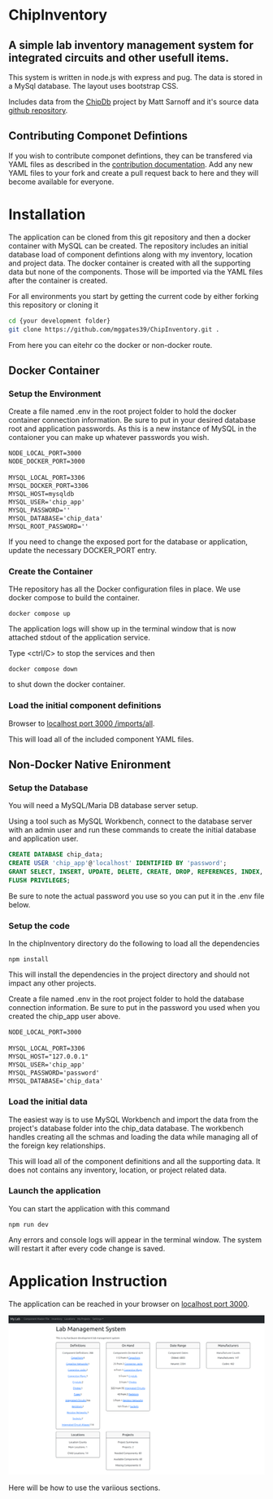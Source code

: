 # ChipInventory

## A simple lab inventory management system for integrated circuits and other usefull items. 

This system is written in node.js with express and pug.  The data is stored in a MySql database. 
The layout uses bootstrap CSS.

Includes data from the [ChipDb](https://www.msarnoff.org/chipdb/) project by Matt Sarnoff and it's 
source data [github repository](https://github.com/74hc595/chipdb).

## Contributing Componet Defintions
If you wish to contribute componet defintions, they can be transfered via YAML files as described in the [contribution documentation](CONTRIBUTING.md).
Add any new YAML files to your fork and create a pull request back to here and they will become available for everyone.

# Installation
The application can be cloned from this git repository and then  a docker container with MySQL can be created.  The repository includes an initial database load of component defintions along with my inventory, location and project data.  The docker container is created with all the supporting data but none of the components.  Those will be imported via the YAML files after the container is created.

For all environments you start by getting the current code by either forking this repository or cloning it
``` BASH
cd {your development folder}
git clone https://github.com/mggates39/ChipInventory.git .
```

From here you can eitehr co the docker or non-docker route.
## Docker Container
### Setup the Environment
Create a file named .env in the root project folder to hold the docker container connection information.  Be sure to put in your desired database root and application passwords.  As this is a new instance of MySQL in the contaioner you can make up whatever passwords you wish.
```
NODE_LOCAL_PORT=3000
NODE_DOCKER_PORT=3000

MYSQL_LOCAL_PORT=3306
MYSQL_DOCKER_PORT=3306
MYSQL_HOST=mysqldb
MYSQL_USER='chip_app'
MYSQL_PASSWORD=''
MYSQL_DATABASE='chip_data'
MYSQL_ROOT_PASSWORD=''
```
If you need to change the exposed port for the database or application, update the necessary DOCKER_PORT entry.
### Create the Container
THe repository has all the Docker configuration files in place.  We use docker compose to build the container.
```
docker compose up
```
The application logs will show up in the terminal window that is now attached stdout of the application service.

Type <ctrl/C> to stop the services
and then 
```
docker compose down
```
to shut down the docker container.
### Load the initial component definitions
Browser to [localhost port 3000 /imports/all](http://localhost:3000/imports/all).

This will load all of the included component YAML files.

## Non-Docker Native Enironment
### Setup the Database
You will need a MySQL/Maria DB database server setup.

Using a tool such as MySQL Workbench, connect to the database server with an admin user and run these commands to create the initial database and application user.  
``` SQL
CREATE DATABASE chip_data;
CREATE USER 'chip_app'@'localhost' IDENTIFIED BY 'password';
GRANT SELECT, INSERT, UPDATE, DELETE, CREATE, DROP, REFERENCES, INDEX, ALTER, CREATE VIEW, SHOW VIEW ON chip_data.* TO `chip_app`@`localhost`;
FLUSH PRIVILEGES;
```
Be sure to note the actual password you use so you can put it in the .env file below.

### Setup the code
In the chipInventory directory do the following to load all the dependencies
```
npm install
```
This will install the dependencies in the project directory and should not impact any other projects.

Create a file named .env in the root project folder to hold the database connection information.  Be sure to put in the password you used when you created the chip_app user above.
```
NODE_LOCAL_PORT=3000

MYSQL_LOCAL_PORT=3306
MYSQL_HOST="127.0.0.1"
MYSQL_USER='chip_app'
MYSQL_PASSWORD='password'
MYSQL_DATABASE='chip_data'
```
### Load the initial data
The easiest way is to use MySQL Workbench and import the data from the project's database folder into the chip_data database.  The workbench handles creating all the schmas and loading the data while managing all of the foreign key relationships.

This will load all of the component definitions and all the supporting data.  It does not contains any inventory, location, or project related data.

### Launch the application
You can start the application with this command
```
npm run dev
```
Any errors and console logs will appear in the terminal window.
The system will restart it after every code change is saved.

# Application Instruction
The application can be reached in your browser on [localhost port 3000](http://localhost:3000).


![Image of the application main page in a browser](public/images/main_page.png "Main Page")

Here will be how to use the variious sections.
